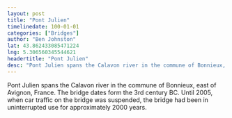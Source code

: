 ```yaml
---
layout: post
title: "Pont Julien"
timelinedate: 100-01-01
categories: ["Bridges"]
author: "Ben Johnston"
lat: 43.862433085471224
lng: 5.306560345544621
headertitle: "Pont Julien"
desc: "Pont Julien spans the Calavon river in the commune of Bonnieux, east of Avignon, France. The bridge dates form the 3rd century BC. Until 2005, when car traffic on the bridge was suspended, the bridge had been in uninterrupted use for approximately 2000 years."
---
```


Pont Julien spans the Calavon river in the commune of Bonnieux, east of Avignon, France. The bridge dates form the 3rd century BC. Until 2005, when car traffic on the bridge was suspended, the bridge had been in uninterrupted use for approximately 2000 years.
